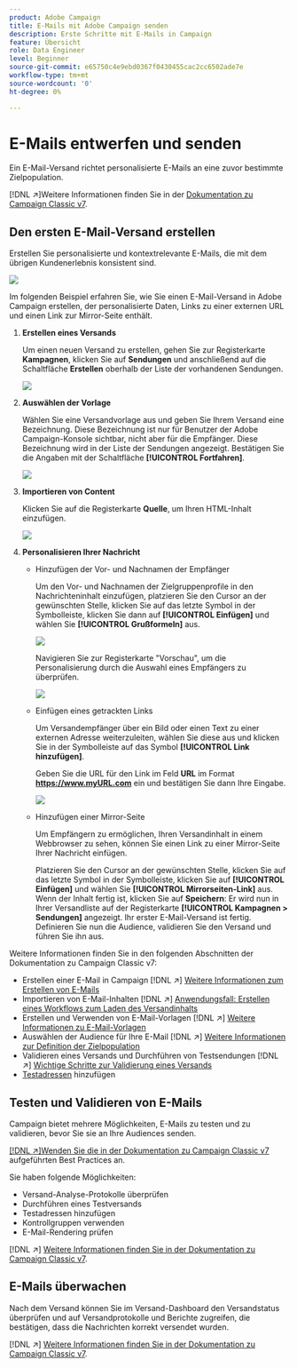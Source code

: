 ```yaml
---
product: Adobe Campaign
title: E-Mails mit Adobe Campaign senden
description: Erste Schritte mit E-Mails in Campaign
feature: Übersicht
role: Data Engineer
level: Beginner
source-git-commit: e65750c4e9ebd0367f0430455cac2cc6502ade7e
workflow-type: tm+mt
source-wordcount: '0'
ht-degree: 0%

---
```


# E-Mails entwerfen und senden

Ein E-Mail-Versand richtet personalisierte E-Mails an eine zuvor bestimmte Zielpopulation.

[!DNL :arrow_upper_right:]Weitere Informationen finden Sie in der [Dokumentation zu Campaign Classic v7](https://experienceleague.adobe.com/docs/campaign-classic/using/sending-messages/sending-emails/about-email-channel.html?lang=de).

## Den ersten E-Mail-Versand erstellen

Erstellen Sie personalisierte und kontextrelevante E-Mails, die mit dem übrigen Kundenerlebnis konsistent sind.

![](assets/new-email-content.png)


Im folgenden Beispiel erfahren Sie, wie Sie einen E-Mail-Versand in Adobe Campaign erstellen, der personalisierte Daten, Links zu einer externen URL und einen Link zur Mirror-Seite enthält.

1. **Erstellen eines Versands**

   Um einen neuen Versand zu erstellen, gehen Sie zur Registerkarte **Kampagnen**, klicken Sie auf **Sendungen** und anschließend auf die Schaltfläche **Erstellen** oberhalb der Liste der vorhandenen Sendungen.

   ![](assets/delivery_step_1.png)

1. **Auswählen der Vorlage**

   Wählen Sie eine Versandvorlage aus und geben Sie Ihrem Versand eine Bezeichnung. Diese Bezeichnung ist nur für Benutzer der Adobe Campaign-Konsole sichtbar, nicht aber für die Empfänger. Diese Bezeichnung wird in der Liste der Sendungen angezeigt. Bestätigen Sie die Angaben mit der Schaltfläche **[!UICONTROL Fortfahren]**.

   ![](assets/dce_delivery_model.png)

1. **Importieren von Content**

   Klicken Sie auf die Registerkarte **Quelle**, um Ihren HTML-Inhalt einzufügen.

   ![](assets/paste-content.png)


1. **Personalisieren Ihrer Nachricht**


   * Hinzufügen der Vor- und Nachnamen der Empfänger

      Um den Vor- und Nachnamen der Zielgruppenprofile in den Nachrichteninhalt einzufügen, platzieren Sie den Cursor an der gewünschten Stelle, klicken Sie auf das letzte Symbol in der Symbolleiste, klicken Sie dann auf **[!UICONTROL Einfügen]** und wählen Sie **[!UICONTROL Grußformeln]** aus.

      ![](assets/include-greetings.png)

      Navigieren Sie zur Registerkarte &quot;Vorschau&quot;, um die Personalisierung durch die Auswahl eines Empfängers zu überprüfen.

      ![](assets/perso-check.png)

   * Einfügen eines getrackten Links

      Um Versandempfänger über ein Bild oder einen Text zu einer externen Adresse weiterzuleiten, wählen Sie diese aus und klicken Sie in der Symbolleiste auf das Symbol **[!UICONTROL Link hinzufügen]**.

      Geben Sie die URL für den Link im Feld **URL** im Format **https://www.myURL.com** ein und bestätigen Sie dann Ihre Eingabe.

      ![](assets/add-a-link.png)

   * Hinzufügen einer Mirror-Seite

      Um Empfängern zu ermöglichen, Ihren Versandinhalt in einem Webbrowser zu sehen, können Sie einen Link zu einer Mirror-Seite Ihrer Nachricht einfügen.

      Platzieren Sie den Cursor an der gewünschten Stelle, klicken Sie auf das letzte Symbol in der Symbolleiste, klicken Sie auf **[!UICONTROL Einfügen]** und wählen Sie **[!UICONTROL Mirrorseiten-Link]** aus.
   Wenn der Inhalt fertig ist, klicken Sie auf **Speichern**: Er wird nun in Ihrer Versandliste auf der Registerkarte **[!UICONTROL Kampagnen > Sendungen]** angezeigt. Ihr erster E-Mail-Versand ist fertig. Definieren Sie nun die Audience, validieren Sie den Versand und führen Sie ihn aus.


Weitere Informationen finden Sie in den folgenden Abschnitten der Dokumentation zu Campaign Classic v7:

* Erstellen einer E-Mail in Campaign
   [!DNL :arrow_upper_right:] [Weitere Informationen zum Erstellen von E-Mails](https://experienceleague.adobe.com/docs/campaign-classic/using/sending-messages/sending-emails/defining-the-email-content.html?lang=de)
* Importieren von E-Mail-Inhalten
   [!DNL :arrow_upper_right:] [Anwendungsfall: Erstellen eines Workflows zum Laden des Versandinhalts](https://experienceleague.adobe.com/docs/campaign-classic/using/automating-with-workflows/use-cases/deliveries/loading-delivery-content.html?lang=de)
* Erstellen und Verwenden von E-Mail-Vorlagen
   [!DNL :arrow_upper_right:] [Weitere Informationen zu E-Mail-Vorlagen](https://experienceleague.adobe.com/docs/campaign-classic/using/sending-messages/using-delivery-templates/about-templates.html?lang=de)
* Auswählen der Audience für Ihre E-Mail
   [!DNL :arrow_upper_right:] [Weitere Informationen zur Definition der Zielpopulation](https://experienceleague.adobe.com/docs/campaign-classic/using/sending-messages/key-steps-when-creating-a-delivery/steps-defining-the-target-population.html?lang=de)
* Validieren eines Versands und Durchführen von Testsendungen
   [!DNL :arrow_upper_right:] [Wichtige Schritte zur Validierung eines Versands](https://experienceleague.adobe.com/docs/campaign-classic/using/sending-messages/key-steps-when-creating-a-delivery/steps-validating-the-delivery.html?lang=de)
* [Testadressen](https://experienceleague.adobe.com/docs/campaign-classic/using/sending-messages/using-seed-addresses/about-seed-addresses.html?lang=de) hinzufügen

## Testen und Validieren von E-Mails

Campaign bietet mehrere Möglichkeiten, E-Mails zu testen und zu validieren, bevor Sie sie an Ihre Audiences senden.

[ [!DNL :arrow_upper_right:]Wenden Sie die in der Dokumentation zu Campaign Classic v7](https://experienceleague.adobe.com/docs/campaign-classic/using/sending-messages/key-steps-when-creating-a-delivery/delivery-bestpractices/check-before-sending.html?lang=de) aufgeführten Best Practices an.

Sie haben folgende Möglichkeiten:

* Versand-Analyse-Protokolle überprüfen
* Durchführen eines Testversands
* Testadressen hinzufügen
* Kontrollgruppen verwenden
* E-Mail-Rendering prüfen

[!DNL :arrow_upper_right:] [Weitere Informationen finden Sie in der Dokumentation zu Campaign Classic v7](https://experienceleague.adobe.com/docs/campaign-classic/using/sending-messages/key-steps-when-creating-a-delivery/steps-validating-the-delivery.html).

## E-Mails überwachen

Nach dem Versand können Sie im Versand-Dashboard den Versandstatus überprüfen und auf Versandprotokolle und Berichte zugreifen, die bestätigen, dass die Nachrichten korrekt versendet wurden.

[!DNL :arrow_upper_right:] [Weitere Informationen finden Sie in der Dokumentation zu Campaign Classic v7](https://experienceleague.adobe.com/docs/campaign-classic/using/sending-messages/key-steps-when-creating-a-delivery/delivery-bestpractices/track-and-monitor.html?lang=de).

